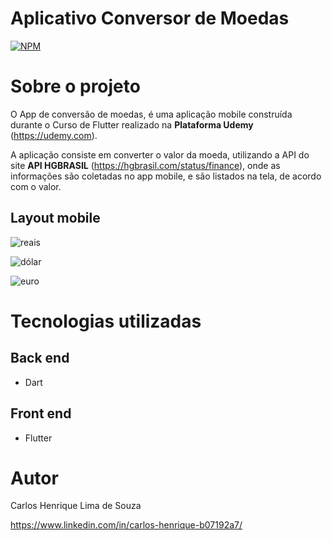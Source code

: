 # Aplicativo Conversor de Moedas
[![NPM](https://img.shields.io/npm/l/react)](https://github.com/chenrilima/github-appdolar/blob/master/LICENSE) 


# Sobre o projeto

O App de conversão de moedas, é uma aplicação mobile construída durante o Curso de Flutter realizado na **Plataforma Udemy** (https://udemy.com).

A aplicação consiste em converter o valor da moeda, utilizando a API do site **API HGBRASIL** (https://hgbrasil.com/status/finance), onde as informações são coletadas no app mobile, e são listados na tela, de acordo com o valor.


## Layout mobile


![reais](https://user-images.githubusercontent.com/58492693/112436043-4a4f9280-8d24-11eb-9018-f27487a97d4a.gif)


![dólar](https://user-images.githubusercontent.com/58492693/112436111-5b989f00-8d24-11eb-99ec-307971204e8c.gif)


![euro](https://user-images.githubusercontent.com/58492693/112436147-681cf780-8d24-11eb-9c1e-4ce111106e25.gif)



# Tecnologias utilizadas
## Back end
- Dart
## Front end
- Flutter

# Autor

Carlos Henrique Lima de Souza

https://www.linkedin.com/in/carlos-henrique-b07192a7/

